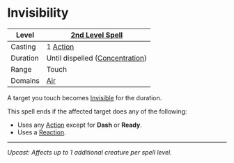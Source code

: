 # Invisibility

| Level    | [2nd Level Spell](2nd%20Level%20Spells.md)                            |
| -------- | --------------------------------------------------------------------- |
| Casting  | 1 [Action](../../../../Game%20Procedures/Core%20Procedures/Action.md) |
| Duration | Until dispelled ([Concentration](../../Concentration.md))             |
| Range    | Touch                                                                 |
| Domains  | [Air](../../Spell%20Domains/Air.md)                                   |

A target you touch becomes [Invisible](../../../../Game%20Procedures/Conditions/Invisible.md) for the duration.

This spell ends if the affected target does any of the following:

- Uses any [Action](../../../../Game%20Procedures/Core%20Procedures/Action.md) except for **Dash** or **Ready**.
- Uses a [Reaction](../../../../Game%20Procedures/Combat/Reaction.md).

---
*Upcast: Affects up to 1 additional creature per spell level.*
